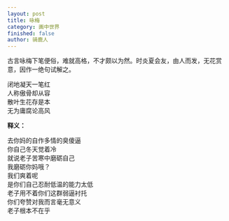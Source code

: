 ```yaml
---
layout: post
title: 咏梅
category: 画中世界
finished: false
author: 骑鹿人
---
```


古言咏梅下笔便俗，难就高格，不才颇以为然。时炎夏会友，由人而发，无花赏意，因作一绝句试解之。

闭地凝天一笔红<br>
人称傲骨却从容<br>
散叶生花存是本<br>
无为庸腐论高风

**释义：**

去你妈的自作多情的臭傻逼<br>
你自己冬天觉着冷<br>
就说老子苦寒中磨砺自己<br>
我磨砺你妈哦？<br>
我们爽着呢<br>
是你们自己忍耐低温的能力太低<br>
老子用不着你们这群弱逼衬托<br>
你们夸赞对我而言毫无意义<br>
老子根本不在乎